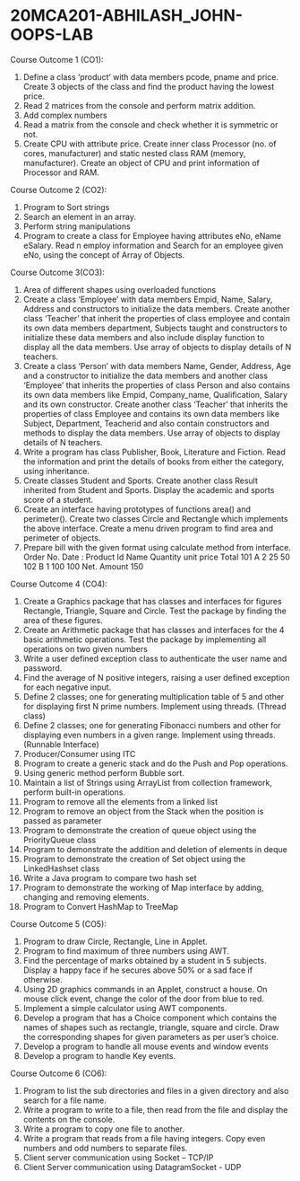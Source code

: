 # 20MCA201-ABHILASH_JOHN-OOPS-LAB
Course Outcome 1 (CO1): 

1. Define a class ‘product’ with data members pcode, pname and price. Create 3 objects of 
the class and find the product having the lowest price. 
2. Read 2 matrices from the console and perform matrix addition. 
3. Add complex numbers 
4. Read a matrix from the console and check whether it is symmetric or not. 
5. Create CPU with attribute price. Create inner class Processor (no. of cores, manufacturer) 
and static nested class RAM (memory, manufacturer). Create an object of CPU and print 
information of Processor and RAM. 

Course Outcome 2 (CO2):

1. Program to Sort strings 
2. Search an element in an array. 
3. Perform string manipulations 
4. Program to create a class for Employee having attributes eNo, eName eSalary. Read n 
employ information and Search for an employee given eNo, using the concept of Array of 
Objects. 

Course Outcome 3(CO3): 

1. Area of different shapes using overloaded functions 
2. Create a class ‘Employee’ with data members Empid, Name, Salary, Address and 
constructors to initialize the data members. Create another class ‘Teacher’ that inherit the 
properties of class employee and contain its own data members department, Subjects taught 
and constructors to initialize these data members and also include display function to 
display all the data members. Use array of objects to display details of N teachers. 
3. Create a class ‘Person’ with data members Name, Gender, Address, Age and a constructor 
to initialize the data members and another class ‘Employee’ that inherits the properties of 
class Person and also contains its own data members like Empid, Company_name, 
Qualification, Salary and its own constructor. Create another class ‘Teacher’ that inherits 
the properties of class Employee and contains its own data members like Subject, 
Department, Teacherid and also contain constructors and methods to display the data 
members. Use array of objects to display details of N teachers. 
4. Write a program has class Publisher, Book, Literature and Fiction. Read the information 
and print the details of books from either the category, using inheritance. 
5. Create classes Student and Sports. Create another class Result inherited from Student and 
Sports. Display the academic and sports score of a student. 
6. Create an interface having prototypes of functions area() and perimeter(). Create two 
classes Circle and Rectangle which implements the above interface. Create a menu driven 
program to find area and perimeter of objects. 
7. Prepare bill with the given format using calculate method from interface. 
Order No. 
Date : 
Product Id Name Quantity unit price Total 
 101 A 2 25 50
 102 B 1 100 100 
 Net. Amount 150

Course Outcome 4 (CO4): 

1. Create a Graphics package that has classes and interfaces for figures Rectangle, Triangle, 
Square and Circle. Test the package by finding the area of these figures. 
2. Create an Arithmetic package that has classes and interfaces for the 4 basic arithmetic 
operations. Test the package by implementing all operations on two given numbers 
3. Write a user defined exception class to authenticate the user name and password. 
4. Find the average of N positive integers, raising a user defined exception for each negative 
input. 
5. Define 2 classes; one for generating multiplication table of 5 and other for displaying first 
N prime numbers. Implement using threads. (Thread class) 
6. Define 2 classes; one for generating Fibonacci numbers and other for displaying even 
numbers in a given range. Implement using threads. (Runnable Interface) 
7. Producer/Consumer using ITC 
8. Program to create a generic stack and do the Push and Pop operations. 
9. Using generic method perform Bubble sort. 
10. Maintain a list of Strings using ArrayList from collection framework, perform built-in 
operations.
11. Program to remove all the elements from a linked list
12. Program to remove an object from the Stack when the position is passed as parameter
13. Program to demonstrate the creation of queue object using the PriorityQueue class
14. Program to demonstrate the addition and deletion of elements in deque
15. Program to demonstrate the creation of Set object using the LinkedHashset class
16. Write a Java program to compare two hash set
17. Program to demonstrate the working of Map interface by adding, changing and removing 
elements.
18. Program to Convert HashMap to TreeMap

Course Outcome 5 (CO5): 

1. Program to draw Circle, Rectangle, Line in Applet. 
2. Program to find maximum of three numbers using AWT. 
3. Find the percentage of marks obtained by a student in 5 subjects. Display a happy face if 
he secures above 50% or a sad face if otherwise. 
4. Using 2D graphics commands in an Applet, construct a house. On mouse click event, 
change the color of the door from blue to red. 
5. Implement a simple calculator using AWT components. 
6. Develop a program that has a Choice component which contains the names of shapes such 
as rectangle, triangle, square and circle. Draw the corresponding shapes for given 
parameters as per user’s choice.
7. Develop a program to handle all mouse events and window events 
8. Develop a program to handle Key events. 

Course Outcome 6 (CO6): 

1. Program to list the sub directories and files in a given directory and also search for a file 
name. 
2. Write a program to write to a file, then read from the file and display the contents on the 
console. 
3. Write a program to copy one file to another. 
4. Write a program that reads from a file having integers. Copy even numbers and odd 
numbers to separate files. 
5. Client server communication using Socket – TCP/IP 
6. Client Server communication using DatagramSocket - UDP
